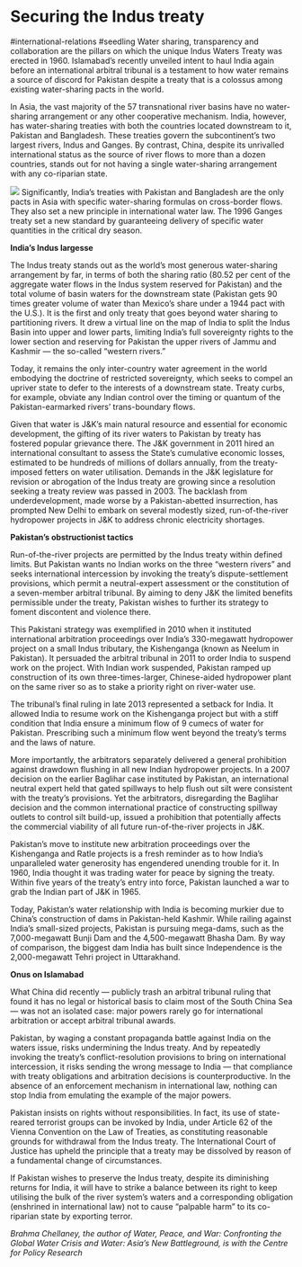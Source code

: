 # Securing the Indus treaty
#international-relations #seedling
Water sharing, transparency and collaboration are the pillars on which the unique Indus Waters Treaty was erected in 1960. Islamabad’s recently unveiled intent to haul India again before an international arbitral tribunal is a testament to how water remains a source of discord for Pakistan despite a treaty that is a colossus among existing water-sharing pacts in the world.

In Asia, the vast majority of the 57 transnational river basins have no water-sharing arrangement or any other cooperative mechanism. India, however, has water-sharing treaties with both the countries located downstream to it, Pakistan and Bangladesh. These treaties govern the subcontinent’s two largest rivers, Indus and Ganges. By contrast, China, despite its unrivalled international status as the source of river flows to more than a dozen countries, stands out for not having a single water-sharing arrangement with any co-riparian state.

![](https://www.thehindu.com/multimedia/archive/02959/Brahma_2959025a.jpg) Significantly, India’s treaties with Pakistan and Bangladesh are the only pacts in Asia with specific water-sharing formulas on cross-border flows. They also set a new principle in international water law. The 1996 Ganges treaty set a new standard by guaranteeing delivery of specific water quantities in the critical dry season.

**India’s Indus largesse**

The Indus treaty stands out as the world’s most generous water-sharing arrangement by far, in terms of both the sharing ratio (80.52 per cent of the aggregate water flows in the Indus system reserved for Pakistan) and the total volume of basin waters for the downstream state (Pakistan gets 90 times greater volume of water than Mexico’s share under a 1944 pact with the U.S.). It is the first and only treaty that goes beyond water sharing to partitioning rivers. It drew a virtual line on the map of India to split the Indus Basin into upper and lower parts, limiting India’s full sovereignty rights to the lower section and reserving for Pakistan the upper rivers of Jammu and Kashmir — the so-called “western rivers.”

Today, it remains the only inter-country water agreement in the world embodying the doctrine of restricted sovereignty, which seeks to compel an upriver state to defer to the interests of a downstream state. Treaty curbs, for example, obviate any Indian control over the timing or quantum of the Pakistan-earmarked rivers’ trans-boundary flows.

Given that water is J&K’s main natural resource and essential for economic development, the gifting of its river waters to Pakistan by treaty has fostered popular grievance there. The J&K government in 2011 hired an international consultant to assess the State’s cumulative economic losses, estimated to be hundreds of millions of dollars annually, from the treaty-imposed fetters on water utilisation. Demands in the J&K legislature for revision or abrogation of the Indus treaty are growing since a resolution seeking a treaty review was passed in 2003. The backlash from underdevelopment, made worse by a Pakistan-abetted insurrection, has prompted New Delhi to embark on several modestly sized, run-of-the-river hydropower projects in J&K to address chronic electricity shortages.

**Pakistan’s obstructionist tactics**

Run-of-the-river projects are permitted by the Indus treaty within defined limits. But Pakistan wants no Indian works on the three “western rivers” and seeks international intercession by invoking the treaty’s dispute-settlement provisions, which permit a neutral-expert assessment or the constitution of a seven-member arbitral tribunal. By aiming to deny J&K the limited benefits permissible under the treaty, Pakistan wishes to further its strategy to foment discontent and violence there.

This Pakistani strategy was exemplified in 2010 when it instituted international arbitration proceedings over India’s 330-megawatt hydropower project on a small Indus tributary, the Kishenganga (known as Neelum in Pakistan). It persuaded the arbitral tribunal in 2011 to order India to suspend work on the project. With Indian work suspended, Pakistan ramped up construction of its own three-times-larger, Chinese-aided hydropower plant on the same river so as to stake a priority right on river-water use.

The tribunal’s final ruling in late 2013 represented a setback for India. It allowed India to resume work on the Kishenganga project but with a stiff condition that India ensure a minimum flow of 9 cumecs of water for Pakistan. Prescribing such a minimum flow went beyond the treaty’s terms and the laws of nature.

More importantly, the arbitrators separately delivered a general prohibition against drawdown flushing in all new Indian hydropower projects. In a 2007 decision on the earlier Baglihar case instituted by Pakistan, an international neutral expert held that gated spillways to help flush out silt were consistent with the treaty’s provisions. Yet the arbitrators, disregarding the Baglihar decision and the common international practice of constructing spillway outlets to control silt build-up, issued a prohibition that potentially affects the commercial viability of all future run-of-the-river projects in J&K.

Pakistan’s move to institute new arbitration proceedings over the Kishenganga and Ratle projects is a fresh reminder as to how India’s unparalleled water generosity has engendered unending trouble for it. In 1960, India thought it was trading water for peace by signing the treaty. Within five years of the treaty’s entry into force, Pakistan launched a war to grab the Indian part of J&K in 1965.

Today, Pakistan’s water relationship with India is becoming murkier due to China’s construction of dams in Pakistan-held Kashmir. While railing against India’s small-sized projects, Pakistan is pursuing mega-dams, such as the 7,000-megawatt Bunji Dam and the 4,500-megawatt Bhasha Dam. By way of comparison, the biggest dam India has built since Independence is the 2,000-megawatt Tehri project in Uttarakhand.

**Onus on Islamabad**

What China did recently — publicly trash an arbitral tribunal ruling that found it has no legal or historical basis to claim most of the South China Sea — was not an isolated case: major powers rarely go for international arbitration or accept arbitral tribunal awards.

Pakistan, by waging a constant propaganda battle against India on the waters issue, risks undermining the Indus treaty. And by repeatedly invoking the treaty’s conflict-resolution provisions to bring on international intercession, it risks sending the wrong message to India — that compliance with treaty obligations and arbitration decisions is counterproductive. In the absence of an enforcement mechanism in international law, nothing can stop India from emulating the example of the major powers.

Pakistan insists on rights without responsibilities. In fact, its use of state-reared terrorist groups can be invoked by India, under Article 62 of the Vienna Convention on the Law of Treaties, as constituting reasonable grounds for withdrawal from the Indus treaty. The International Court of Justice has upheld the principle that a treaty may be dissolved by reason of a fundamental change of circumstances.

If Pakistan wishes to preserve the Indus treaty, despite its diminishing returns for India, it will have to strike a balance between its right to keep utilising the bulk of the river system’s waters and a corresponding obligation (enshrined in international law) not to cause “palpable harm” to its co-riparian state by exporting terror.

_Brahma Chellaney, the author of Water, Peace, and War: Confronting the Global Water Crisis and Water: Asia’s New Battleground, is with the Centre for Policy Research_